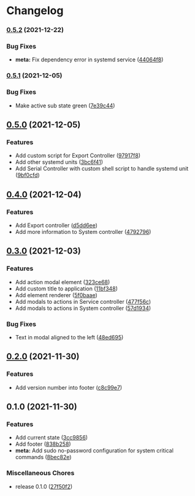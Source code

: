 # Changelog

### [0.5.2](https://www.github.com/fussel178/raspberry-manager/compare/v0.5.1...v0.5.2) (2021-12-22)


### Bug Fixes

* **meta:** Fix dependency error in systemd service ([44064f8](https://www.github.com/fussel178/raspberry-manager/commit/44064f802a512f1d56ab61d8b22081e38318ac3a))

### [0.5.1](https://www.github.com/fussel178/raspberry-manager/compare/v0.5.0...v0.5.1) (2021-12-05)


### Bug Fixes

* Make active sub state green ([7e39c44](https://www.github.com/fussel178/raspberry-manager/commit/7e39c44363f0f54ad2492f16af62e21e8f52e58c))

## [0.5.0](https://www.github.com/fussel178/raspberry-manager/compare/v0.4.0...v0.5.0) (2021-12-05)


### Features

* Add custom script for Export Controller ([97917f8](https://www.github.com/fussel178/raspberry-manager/commit/97917f8a7c68e713e526773e3273ae1c231da9af))
* Add other systemd units ([3bc6f41](https://www.github.com/fussel178/raspberry-manager/commit/3bc6f41c1eec8d08c0bfed4dc3af57df4eb6aaa6))
* Add Serial Controller with custom shell script to handle systemd unit ([9bf0cfd](https://www.github.com/fussel178/raspberry-manager/commit/9bf0cfd613193b32a06e4945ce483e21a48fddd8))

## [0.4.0](https://www.github.com/fussel178/raspberry-manager/compare/v0.3.0...v0.4.0) (2021-12-04)


### Features

* Add Export controller ([d5dd6ee](https://www.github.com/fussel178/raspberry-manager/commit/d5dd6ee184811303744507700d6704713ae4ba74))
* Add more information to System controller ([4792796](https://www.github.com/fussel178/raspberry-manager/commit/479279614b3deae7c0112a942b29b7fba23266ab))

## [0.3.0](https://www.github.com/fussel178/raspberry-manager/compare/v0.2.0...v0.3.0) (2021-12-03)


### Features

* Add action modal element ([323ce68](https://www.github.com/fussel178/raspberry-manager/commit/323ce6874ff321c7d6a7658e1c33973b7f0f1676))
* Add custom title to application ([11bf348](https://www.github.com/fussel178/raspberry-manager/commit/11bf3480eccd0c8ec74b7b124fbd4d3d22ef0883))
* Add element renderer ([5f0baae](https://www.github.com/fussel178/raspberry-manager/commit/5f0baae674a0af303fad73b2d18837099590a675))
* Add modals to actions in Service controller ([477f56c](https://www.github.com/fussel178/raspberry-manager/commit/477f56cb2c4db9507a13f02e5e7a4621578fbdc2))
* Add modals to actions in System controller ([57d1934](https://www.github.com/fussel178/raspberry-manager/commit/57d1934fc1a4e8b3dc0829bd7384a5a85a93b944))


### Bug Fixes

* Text in modal aligned to the left ([48ed695](https://www.github.com/fussel178/raspberry-manager/commit/48ed69549f645eea351b05b9a644b3ae78371293))

## [0.2.0](https://www.github.com/fussel178/raspberry-manager/compare/v0.1.0...v0.2.0) (2021-11-30)


### Features

* Add version number into footer ([c8c99e7](https://www.github.com/fussel178/raspberry-manager/commit/c8c99e7f7f74f4b2296aeaafecf8fcdbc652f1d1))

## 0.1.0 (2021-11-30)


### Features

* Add current state ([3cc9856](https://www.github.com/fussel178/raspberry-manager/commit/3cc985692611d91e4079685205ebe7a15ae3b6c6))
* Add footer ([838b258](https://www.github.com/fussel178/raspberry-manager/commit/838b258fb79b5c4c320237b362f0c13f6bfbedd7))
* **meta:** Add sudo no-password configuration for system critical commands ([8bec82e](https://www.github.com/fussel178/raspberry-manager/commit/8bec82e13bd639f1e981e8d442ad988dd814508d))


### Miscellaneous Chores

* release 0.1.0 ([27f50f2](https://www.github.com/fussel178/raspberry-manager/commit/27f50f220eb5da4746c79b3b7937b3149f3ed258))
